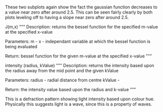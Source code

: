 These two subplots again show the fact the gaussian function decreases to a value near zero after around 2.5. This can be seen fairly
clearly by both plots leveling off to having a slope near zero after around 2.5. 

J(m,x)
"""
Description: returns the bessel function for the specified m-value at the specified x-value

Parameters: m - 
            x - independant variable at which the bessel function is being evaluated

Return: bessel function for the given m-value at the specified x-value
"""


intensity (radius, kValue)
"""
Description: returns the intensity based upon the radius away from the mid point and the given kValue

Parameters: radius - radial distance from centre
            kValue - 

Return: the intensity value based upon the radius and k-value
"""

This is a defraction pattern showing light intensity based upon colour hue. Physically this suggests light is a wave, 
since this is a property of waves.
